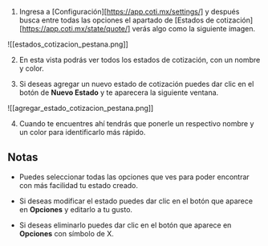 

1. Ingresa a [Configuración][https://app.coti.mx/settings/] y después busca entre todas las opciones el apartado de [Estados de cotización][https://app.coti.mx/state/quote/] verás algo como la siguiente imagen.
   

![[estados_cotizacion_pestana.png]]


2. En esta vista podrás ver todos los estados de cotización, con un nombre y color.

3. Si deseas agregar un nuevo estado de cotización puedes dar clic en el botón de **Nuevo Estado** y te aparecera la siguiente ventana.


![[agregar_estado_cotizacion_pestana.png]]


4. Cuando te encuentres ahí tendrás que ponerle un respectivo nombre y un color para identificarlo más rápido.


## Notas

- Puedes seleccionar todas las opciones que ves para poder encontrar con más facilidad tu estado creado.

- Si deseas modificar el estado puedes dar clic en el botón que aparece en **Opciones** y editarlo a tu gusto.

- Si deseas eliminarlo puedes dar clic en el botón que aparece en **Opciones** con símbolo de X.